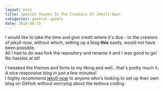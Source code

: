 ```yaml
---
layout: post
title: Special Thanks To The Creators Of Jekyll-Now!
categories: general update
date: 2018-08-15
---
```


I would like to take the time and give credit where it's due - to the creators of jekyll-now, without which, setting up a blog <b>this</b> easily, would not have been possible.  
All I had to do was fork the repository and rename it and I was good to go! No hassles at all!  

I tweaked the themes and fonts to my liking and well...that's pretty much it. A nice responsive blog in just a few minutes!  
I highly recommend [jekyll-now](https://github.com/barryclark/jekyll-now) to anyone who's looking to set up their own blog on GitHub without worrying about the tedious coding.


